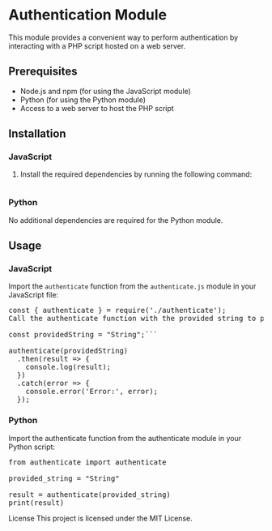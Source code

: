 # Authentication Module

This module provides a convenient way to perform authentication by interacting with a PHP script hosted on a web server.

## Prerequisites

- Node.js and npm (for using the JavaScript module)
- Python (for using the Python module)
- Access to a web server to host the PHP script

## Installation

### JavaScript

1. Install the required dependencies by running the following command:

   ```bash npm install node-fetch


### Python
No additional dependencies are required for the Python module.

## Usage
### JavaScript
Import the `authenticate` function from the `authenticate.js` module in your JavaScript file:

<pre>
const { authenticate } = require('./authenticate');
Call the authenticate function with the provided string to perform the authentication:

const providedString = "String";```

authenticate(providedString)
  .then(result => {
    console.log(result);
  })
  .catch(error => {
    console.error('Error:', error);
  });
</pre>


### Python
Import the authenticate function from the authenticate module in your Python script:

<pre>
from authenticate import authenticate

provided_string = "String"

result = authenticate(provided_string)
print(result)
</pre>

License
This project is licensed under the MIT License.